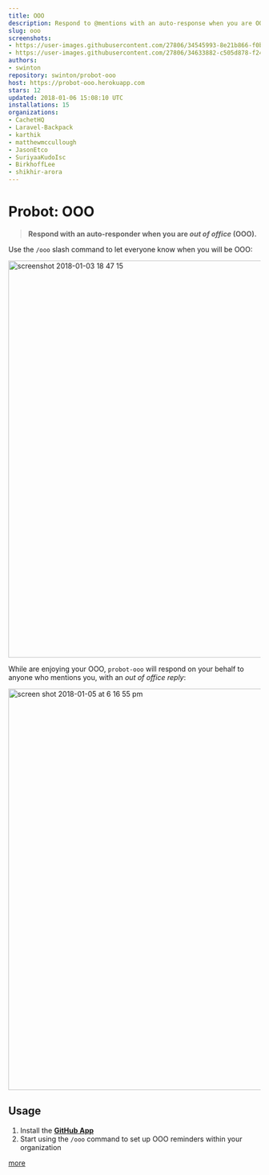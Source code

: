 ```yaml
---
title: OOO
description: Respond to @mentions with an auto-response when you are OOO
slug: ooo
screenshots:
- https://user-images.githubusercontent.com/27806/34545993-8e21b866-f0b6-11e7-9cc4-750d6f9b2ed5.png
- https://user-images.githubusercontent.com/27806/34633882-c505d878-f244-11e7-89c2-c367afdb738a.png
authors:
- swinton
repository: swinton/probot-ooo
host: https://probot-ooo.herokuapp.com
stars: 12
updated: 2018-01-06 15:08:10 UTC
installations: 15
organizations:
- CachetHQ
- Laravel-Backpack
- karthik
- matthewmccullough
- JasonEtco
- SuriyaaKudoIsc
- BirkhoffLee
- shikhir-arora
---
```


# Probot: OOO

> **Respond with an auto-responder when you are _out of office_ (OOO).**

Use the `/ooo` slash command to let everyone know when you will be OOO:

<img width="793" alt="screenshot 2018-01-03 18 47 15" src="https://user-images.githubusercontent.com/27806/34545993-8e21b866-f0b6-11e7-9cc4-750d6f9b2ed5.png">

While are enjoying your OOO, `probot-ooo` will respond on your behalf to anyone who mentions you, with an _out of office reply_:

<img width="802" alt="screen shot 2018-01-05 at 6 16 55 pm" src="https://user-images.githubusercontent.com/27806/34633882-c505d878-f244-11e7-89c2-c367afdb738a.png">

## Usage

1. Install the [**GitHub App**](https://github.com/apps/ooo)
1. Start using the `/ooo` command to set up OOO reminders within your organization

[more](https://github.com/swinton/probot-ooo/blob/master/README.md#setup)
